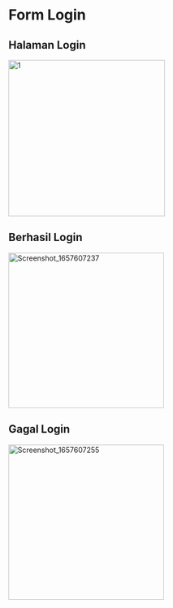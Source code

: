 # Form Login

## Halaman Login
<img width="308" alt="1" src="https://user-images.githubusercontent.com/68727623/178492901-c2a2142c-16fe-4081-8c17-723ac6060404.png">

## Berhasil Login
<img width="306" alt="Screenshot_1657607237" src="https://user-images.githubusercontent.com/68727623/178493211-0387319e-fe01-4bfb-9e3d-9024f7955cbf.png">

## Gagal Login
<img width="306" alt="Screenshot_1657607255" src="https://user-images.githubusercontent.com/68727623/178493631-0a3e75f8-0269-4538-890a-ae01b1d3eecb.png">
